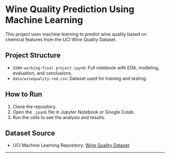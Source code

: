 # Wine Quality Prediction Using Machine Learning

This project uses machine learning to predict wine quality based on chemical features from the UCI Wine Quality Dataset.

## Project Structure
- `5509-working-final project.ipynb`: Full notebook with EDA, modeling, evaluation, and conclusions.
- `data/winequality-red.csv`: Dataset used for training and testing.

## How to Run
1. Clone the repository.
2. Open the `.ipynb` file in Jupyter Notebook or Google Colab.
3. Run the cells to see the analysis and results.

## Dataset Source
- UCI Machine Learning Repository: [Wine Quality Dataset](https://archive.ics.uci.edu/ml/datasets/Wine+Quality)

---
